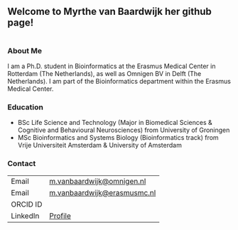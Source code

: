 ## Welcome to Myrthe van Baardwijk her github page!

<img scr="https://github.com/mbaardwijk/mbaardwijk.github.io/blob/main/Foto_myrthe_cv_2021%20(1).jpg)" width="20%">

### About Me

I am a Ph.D. student in Bioinformatics at the Erasmus Medical Center in Rotterdam (The Netherlands), as well as Omnigen BV in Delft (The Netherlands). I am part of the Bioinformatics department within the Erasmus Medical Center.

### Education

- BSc Life Science and Technology (Major in Biomedical Sciences & Cognitive and Behavioural Neurosciences) from University of Groningen
- MSc Bioinformatics and Systems Biology (Bioinformatics track) from Vrije Universiteit Amsterdam & University of Amsterdam

### Contact

|           |                                             |
|-----------|---------------------------------------------|
|Email      | m.vanbaardwijk@omnigen.nl                   |
|Email      | m.vanbaardwijk@erasmusmc.nl                 |
|ORCID ID   |        |
|LinkedIn   | [Profile](https://www.linkedin.com/in/myrthe-van-baardwijk-21983b162/)     |
